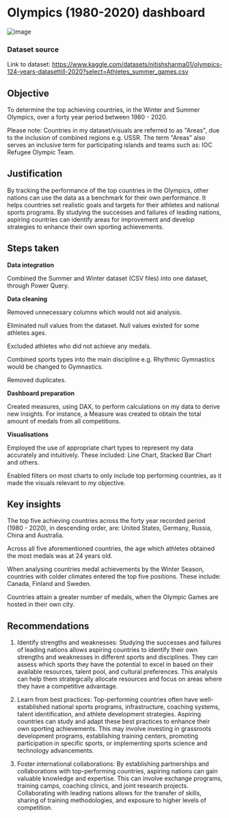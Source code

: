 # Olympics (1980-2020) dashboard
![image](https://github.com/mohammedwasim1/Olympics-1980-2020-dashboard/assets/121304144/0ba1bce6-0cfe-4708-9777-d997fe04bf66)

### **Dataset source**

Link to dataset: https://www.kaggle.com/datasets/nitishsharma01/olympics-124-years-datasettill-2020?select=Athletes_summer_games.csv

## **Objective**
To determine the top achieving countries, in the Winter and Summer Olympics, over a forty year period between 1980 - 2020. 

Please note: Countries in my dataset/visuals are referred to as "Areas", due to the inclusion of combined regions e.g. USSR. The term "Areas" also serves an inclusive term for participating islands and teams such as: IOC Refugee Olympic Team.

## **Justification**
By tracking the performance of the top countries in the Olympics, other nations can use the data as a benchmark for their own performance. It helps countries set realistic goals and targets for their athletes and national sports programs. By studying the successes and failures of leading nations, aspiring countries can identify areas for improvement and develop strategies to enhance their own sporting achievements.

## **Steps taken**
**Data integration**
  
  Combined the Summer and Winter dataset (CSV files) into one dataset, through Power Query.

**Data cleaning**
  
  Removed unnecessary columns which would not aid analysis.
  
  Eliminated null values from the dataset. Null values existed for some athletes ages.
  
  Excluded athletes who did not achieve any medals.
  
  Combined sports types into the main discipline e.g. Rhythmic Gymnastics would be changed to Gymnastics.
  
  Removed duplicates.
  
**Dashboard preparation**
  
  Created measures, using DAX, to perform calculations on my data to derive new insights. For instance, a Measure was created to obtain the total     amount of medals from all competitions. 
  
**Visualisations**
  
  Employed the use of appropriate chart types to represent my data accurately and intuitively. These included: Line Chart, Stacked Bar Chart and others.
  
  Enabled filters on most charts to only include top performing countries, as it made the visuals relevant to my objective.
  
## **Key insights**

  The top five achieving countries across the forty year recorded period (1980 - 2020), in descending order, are: United States, Germany, Russia,   China and Australia.

  Across all five aforementioned countries, the age which athletes obtained the most medals was at 24 years old.

  When analysing countries medal achievements by the Winter Season, countries with colder climates entered the top five positions. These include:   Canada, Finland and Sweden.

  Countries attain a greater number of medals, when the Olympic Games are hosted in their own city.
  
  ## **Recommendations**
1. Identify strengths and weaknesses: Studying the successes and failures of leading nations allows aspiring countries to identify their own strengths and weaknesses in different sports and disciplines. They can assess which sports they have the potential to excel in based on their available resources, talent pool, and cultural preferences. This analysis can help them strategically allocate resources and focus on areas where they have a competitive advantage.

2. Learn from best practices: Top-performing countries often have well-established national sports programs, infrastructure, coaching systems, talent identification, and athlete development strategies. Aspiring countries can study and adapt these best practices to enhance their own sporting achievements. This may involve investing in grassroots development programs, establishing training centers, promoting participation in specific sports, or implementing sports science and technology advancements.

3. Foster international collaborations: By establishing partnerships and collaborations with top-performing countries, aspiring nations can gain valuable knowledge and expertise. This can involve exchange programs, training camps, coaching clinics, and joint research projects. Collaborating with leading nations allows for the transfer of skills, sharing of training methodologies, and exposure to higher levels of competition.
